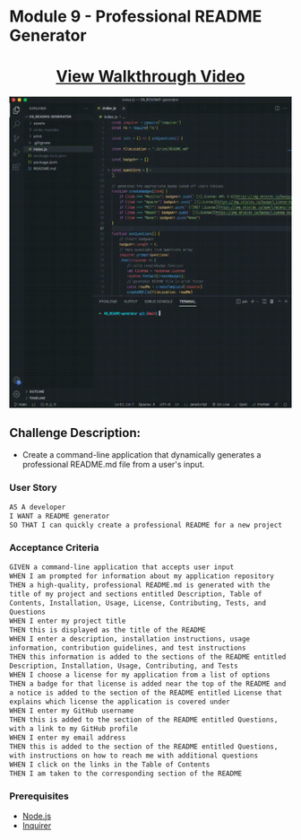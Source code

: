 # Module 9 - Professional README Generator


<!-- <h1 align="center">Module 10 - Team Profile Generator</h1> -->

<h1 align="center">
    <a>
    <a href="https://youtu.be/-yhBsGr08rw" target="_blank">
     View Walkthrough Video
    </a>
</h1>


<div align="center">
    <img src="./assets/video2.gif" width="600px">
    
</div>


## Challenge Description:

* Create a command-line application that dynamically generates a professional README.md file from a user's input.


### User Story

```
AS A developer
I WANT a README generator
SO THAT I can quickly create a professional README for a new project
```

### Acceptance Criteria

```
GIVEN a command-line application that accepts user input
WHEN I am prompted for information about my application repository
THEN a high-quality, professional README.md is generated with the title of my project and sections entitled Description, Table of Contents, Installation, Usage, License, Contributing, Tests, and Questions
WHEN I enter my project title
THEN this is displayed as the title of the README
WHEN I enter a description, installation instructions, usage information, contribution guidelines, and test instructions
THEN this information is added to the sections of the README entitled Description, Installation, Usage, Contributing, and Tests
WHEN I choose a license for my application from a list of options
THEN a badge for that license is added near the top of the README and a notice is added to the section of the README entitled License that explains which license the application is covered under
WHEN I enter my GitHub username
THEN this is added to the section of the README entitled Questions, with a link to my GitHub profile
WHEN I enter my email address
THEN this is added to the section of the README entitled Questions, with instructions on how to reach me with additional questions
WHEN I click on the links in the Table of Contents
THEN I am taken to the corresponding section of the README
```

### Prerequisites

- [Node.js](https://nodejs.org/en/)
- [Inquirer](https://www.npmjs.com/package/inquirer)
